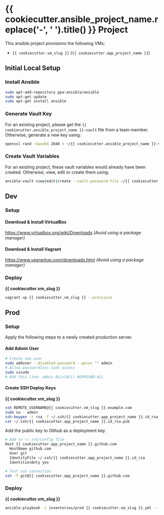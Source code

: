 <!-- Source: https://github.com/jdeanwallace/ansible-project-template -->

# {{ cookiecutter.ansible_project_name.replace('-', ' ').title() }} Project

This ansible project provisions the following VMs:
- `{{ cookiecutter.vm_slug }}` (`{{ cookiecutter.app_project_name }}`)

## Initial Local Setup

### Install Ansible
```bash
sudo apt-add-repository ppa:ansible/ansible
sudo apt-get update
sudo apt-get install ansible
```

### Generate Vault Key

For an existing project, please get the `{{ cookiecutter.ansible_project_name }}-vault` file from a team member. Otherwise, generate a new key using:
```bash
openssl rand -base64 2048 > ~/{{ cookiecutter.ansible_project_name }}-vault
```

### Create Vault Variables


For an existing project, these vault variables would already have been created. Otherwise, view, edit or create them using:
```bash
ansible-vault view|edit|create --vault-password-file ~/{{ cookiecutter.ansible_project_name }}-vault ./inventories/ENV/group_vars/GROUP/vault.yml
```

## Dev

### Setup

#### Download & Install VirtualBox

https://www.virtualbox.org/wiki/Downloads *(Avoid using a package manager)*

#### Download & Install Vagrant

https://www.vagrantup.com/downloads.html *(Avoid using a package manager)*

### Deploy

**{{ cookiecutter.vm_slug }}**
```bash
vagrant up {{ cookiecutter.vm_slug }} --provision
```

## Prod

### Setup
Apply the following steps to a newly created production server.

#### Add Admin User
```bash
# Create new user
sudo adduser --disabled-password --gecos "" admin
# Allow passwordless sudo access
sudo visudo
# Add this line: admin ALL=(ALL) NOPASSWD:ALL
```

#### Create SSH Deploy Keys

**{{ cookiecutter.vm_slug }}**

```bash
ssh REMOTE_USERNAME@{{ cookiecutter.vm_slug }}.example.com
sudo su - admin
ssh-keygen -t rsa -f ~/.ssh/{{ cookiecutter.app_project_name }}.id_rsa -C "admin@{{ cookiecutter.vm_slug }}.example.com"
cat ~/.ssh/{{ cookiecutter.app_project_name }}.id_rsa.pub
```

Add the public key to Github as a deployment key.

```bash
# Add to ~/.ssh/config file
Host {{ cookiecutter.app_project_name }}.github.com
  HostName github.com
  User git
  IdentityFile ~/.ssh/{{ cookiecutter.app_project_name }}.id_rsa
  IdentitiesOnly yes
```

```bash
# Test ssh connection
ssh -T git@{{ cookiecutter.app_project_name }}.github.com
```

### Deploy

**{{ cookiecutter.vm_slug }}**
```bash
ansible-playbook -i inventories/prod {{ cookiecutter.vm_slug }}.yml --limit {{ cookiecutter.vm_slug }}1 -e "ansible_ssh_user=REMOTE_USERNAME" --vault-password-file ~/{{ cookiecutter.ansible_project_name }}-vault -vv
```
